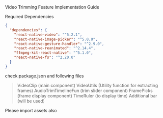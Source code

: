 Video Trimming Feature Implementation Guide

Required Dependencies
```json
{
  "dependencies": {
    "react-native-video": "^5.2.1",
    "react-native-image-picker": "^5.0.0",
    "react-native-gesture-handler": "^2.9.0",
    "react-native-reanimated": "^2.14.4",
    "ffmpeg-kit-react-native": "^5.1.0",
    "react-native-fs": "^2.20.0"
  }
}
```
check package.json and following files
> VideoClip (main component)
> VideoUtils (Utility function for extracting frames)
> AudioTrimTimelineFun (trim slider component)
> FramePicks (frame display component)
> TimeRuler (to display time)
> Additional bar (will be used)

Please import assets also